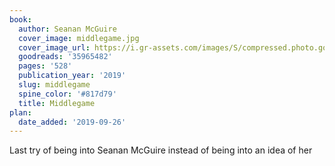 ```yaml
---
book:
  author: Seanan McGuire
  cover_image: middlegame.jpg
  cover_image_url: https://i.gr-assets.com/images/S/compressed.photo.goodreads.com/books/1537297437l/35965482._SX98_.jpg
  goodreads: '35965482'
  pages: '528'
  publication_year: '2019'
  slug: middlegame
  spine_color: '#817d79'
  title: Middlegame
plan:
  date_added: '2019-09-26'
---
```


Last try of being into Seanan McGuire instead of being into an idea of her
